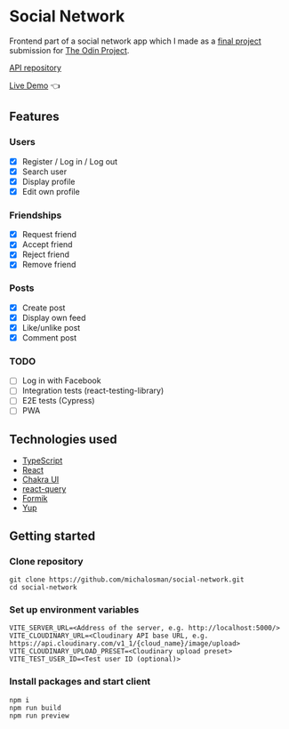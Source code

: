 # Social Network

Frontend part of a social network app which I made as a [final project](https://www.theodinproject.com/lessons/nodejs-odin-book) submission for [The Odin Project](https://www.theodinproject.com/).

[API repository](https://github.com/michalosman/social-network-api)

[Live Demo](https://social-network-michalosman.netlify.app/) :point_left:

## Features

### Users

- [x] Register / Log in / Log out
- [x] Search user
- [x] Display profile
- [x] Edit own profile

### Friendships

- [x] Request friend
- [x] Accept friend
- [x] Reject friend
- [x] Remove friend

### Posts

- [x] Create post
- [x] Display own feed
- [x] Like/unlike post
- [x] Comment post

### TODO

- [ ] Log in with Facebook
- [ ] Integration tests (react-testing-library)
- [ ] E2E tests (Cypress)
- [ ] PWA

## Technologies used

- [TypeScript](https://www.typescriptlang.org/)
- [React](https://pl.reactjs.org/)
- [Chakra UI](https://chakra-ui.com/)
- [react-query](https://tanstack.com/query/v4)
- [Formik](https://formik.org/)
- [Yup](https://github.com/jquense/yup)

## Getting started

### Clone repository

```
git clone https://github.com/michalosman/social-network.git
cd social-network
```

### Set up environment variables

```
VITE_SERVER_URL=<Address of the server, e.g. http://localhost:5000/>
VITE_CLOUDINARY_URL=<Cloudinary API base URL, e.g. https://api.cloudinary.com/v1_1/{cloud_name}/image/upload>
VITE_CLOUDINARY_UPLOAD_PRESET=<Cloudinary upload preset>
VITE_TEST_USER_ID=<Test user ID (optional)>
```

### Install packages and start client

```
npm i
npm run build
npm run preview
```
